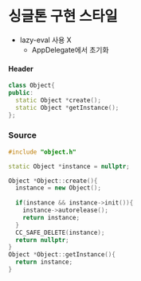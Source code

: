 싱글톤 구현 스타일
====

* lazy-eval 사용 X
  * AppDelegate에서 초기화

#### Header
```C++
class Object{
public:
  static Object *create();
  static Object *getInstance();
};
```

### Source
```C++
#include "object.h"

static Object *instance = nullptr;

Object *Object::create(){
  instance = new Object();
  
  if(instance && instance->init()){
    instance->autorelease();
    return instance;
  }
  CC_SAFE_DELETE(instance);
  return nullptr;
}
Object *Object::getInstance(){
  return instance;
}
```
